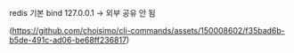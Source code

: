 redis 기본 bind 127.0.0.1 -> 외부 공유 안 됨

(https://github.com/choisimo/cli-commands/assets/150008602/f35bad6b-b5de-491c-ad06-be68ff236817)

